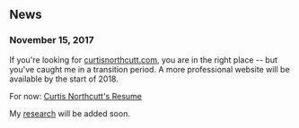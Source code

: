 ## News
### November 15, 2017

If you're looking for [curtisnorthcutt.com](curtisnorthcutt.com), you are in the right place -- but you've caught me in a transition period. A more professional website will be available by the start of 2018.

For now: [Curtis Northcutt's Resume](cv.pdf)

My [research](research.md) will be added soon.
